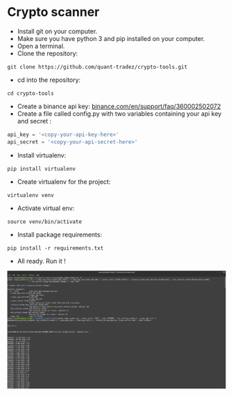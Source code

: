 # Crypto scanner

- Install git on your computer. 
- Make sure you have python 3 and pip installed on your computer. 
- Open a terminal.
- Clone the repository: 
```
git clone https://github.com/quant-tradez/crypto-tools.git
```
- cd into the repository: 
```
cd crypto-tools
```
- Create a binance api key: [binance.com/en/support/faq/360002502072]()
- Create a file called config.py with two variables containing your api key and secret : 
```python
api_key = '<copy-your-api-key-here>'
api_secret = '<copy-your-api-secret-here>'
```
- Install virtualenv: 
```
pip install virtualenv
```
- Create virtualenv for the project: 
```
virtualenv venv
```
- Activate virtual env:
```
source venv/bin/activate
```
- Install package requirements:
```
pip install -r requirements.txt
```
- All ready. Run it ! 

![Preview](https://github.com/quant-tradez/crypto-tools/blob/master/screenshots/screenshot.png)
